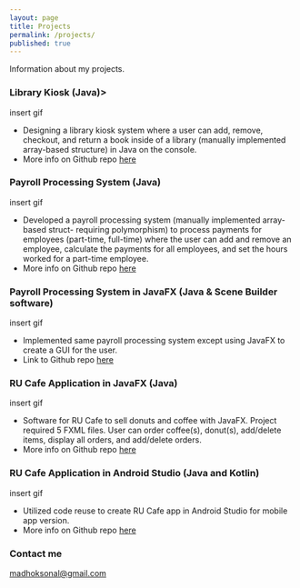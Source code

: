 ```yaml
---
layout: page
title: Projects
permalink: /projects/
published: true
---
```


Information about my projects.

### Library Kiosk (Java)> 

insert gif

* Designing a library kiosk system where a user can add, remove, checkout, and return a book inside of a library (manually implemented array-based structure) in Java on the console.
* More info on Github repo [here](https://github.com/amorfati-s/Project1-213- "Library Kiosk Project") 

### Payroll Processing System (Java)

insert gif

* Developed a payroll processing system (manually implemented array-based struct- requiring polymorphism) to process payments for employees (part-time, full-time) where the user can add and remove an employee, calculate the payments for all employees, and set the hours worked for a part-time employee. 
* More info on Github repo [here](https://github.com/amorfati-s/Project2-213 "Payroll Processing Github Repo")

### Payroll Processing System in JavaFX (Java & Scene Builder software)

insert gif

* Implemented same payroll processing system except using JavaFX to create a GUI for the user. 
* Link to Github repo [here](https://github.com/amorfati-s/Project-3-213 "Payroll Processing Github Repo JavaFX")

### RU Cafe Application in JavaFX (Java)

insert gif

* Software for RU Cafe to sell donuts and coffee with JavaFX. Project required 5 FXML files. User can order coffee(s), donut(s), add/delete items, display all orders, and add/delete orders. 
* More info on Github repo [here](https://github.com/amorfati-s/Project-4-213 "RUCafe JavaFX Github repo")

### RU Cafe Application in Android Studio (Java and Kotlin) 

insert gif

* Utilized code reuse to create RU Cafe app in Android Studio for mobile app version. 
*  More info on Github repo [here](https://github.com/amorfati-s/Project-5-213 "RUCafe Android Github Repo")

### Contact me

[madhoksonal@gmail.com](mailto:madhoksonal@gmail.com)
